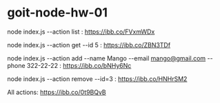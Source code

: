 # goit-node-hw-01

node index.js --action list :
https://ibb.co/FVxmWDx

node index.js --action get --id 5 :
https://ibb.co/ZBN3TDf

node index.js --action add --name Mango --email mango@gmail.com --phone 322-22-22 :
https://ibb.co/bNHy6Nc

node index.js --action remove --id=3 :
https://ibb.co/HNHrSM2


All actions:
https://ibb.co/0t9BQvB